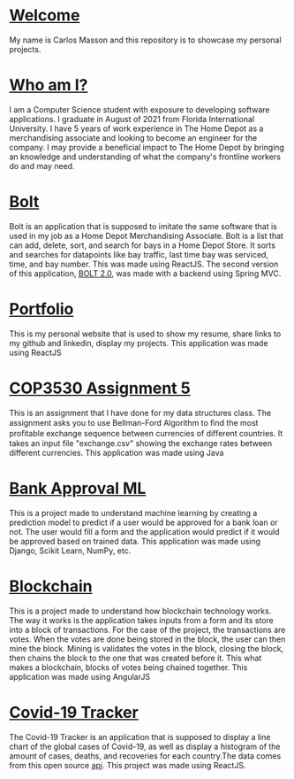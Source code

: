 # [Welcome](https://carlosmasson.com)
My name is Carlos Masson and this repository is to showcase my personal projects.

# [Who am I?](https://www.linkedin.com/in/carlos-masson-29130a14a/)
I am a Computer Science student with exposure to developing software applications. I graduate in August of 2021 from Florida International University. I have 5 years of work experience in The Home Depot as a merchandising associate and looking to become an engineer for the company. I may provide a beneficial impact to The Home Depot by bringing an knowledge and understanding of what the company's frontline workers do and may need.

# [Bolt](https://github.com/carninojo15/bolt)
Bolt is an application that is supposed to imitate the same software that is used in my job as a Home Depot Merchandising Associate. Bolt is a list that can add, delete, sort, and search for bays in a Home Depot Store.  It sorts and searches for datapoints like bay traffic, last time bay was serviced, time, and bay number. This was made using ReactJS. The second version of this application, [BOLT 2.0](https://github.com/carninojo15/BOLT2.0), was made with a backend using Spring MVC.

# [Portfolio](https://github.com/carninojo15/portfolio-app)
This is my personal website that is used to show my resume, share links to my github and linkedin, display my projects. This application was made using ReactJS

# [COP3530 Assignment 5](https://github.com/carninojo15/COP3530_Assignment-5)
This is an assignment that I have done for my data structures class. The assignment asks you to use Bellman-Ford Algorithm to ﬁnd the most proﬁtable exchange sequence between currencies of diﬀerent countries. It takes an input file "exchange.csv" showing the exchange rates between different currencies. This application was made using Java 

# [Bank Approval ML](https://github.com/carninojo15/BankApprovalML)
This is a project made to understand machine learning by creating a prediction model to predict if a user would be approved for a bank loan or not. The user would fill a form and the application would predict if it would be approved based on trained data. This application was made using Django, Scikit Learn, NumPy, etc.

# [Blockchain](https://github.com/carninojo15/blockchain)
This is a project made to understand how blockchain technology works. The way it works is the application takes inputs from a form and its store into a block of transactions. For the case of the project, the transactions are votes. When the votes are done being stored in the block, the user can then mine the block. Mining is validates the votes in the block, closing the block, then chains the block to the one that was created before it. This what makes a blockchain, blocks of votes being chained together. This application was made using AngularJS

# [Covid-19 Tracker](https://github.com/carninojo15/covid-19-tracker)
The Covid-19 Tracker is an application that is supposed to display a line chart of the global cases of Covid-19, as well as display a histogram of the amount of cases, deaths, and recoveries for each country.The data comes from this open source [api](https://covid19.mathdro.id/api). This project was made using ReactJS.

